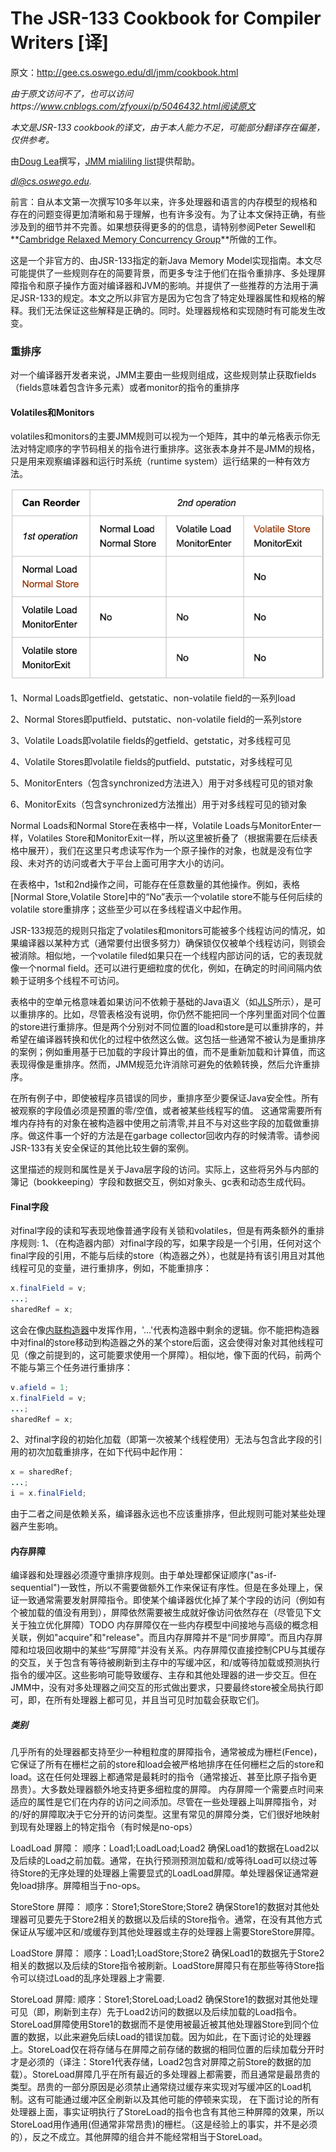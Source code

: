 # The JSR-133 Cookbook for Compiler Writers [译]

原文：http://gee.cs.oswego.edu/dl/jmm/cookbook.html

*由于原文访问不了，也可以访问https://www.cnblogs.com/zfyouxi/p/5046432.html阅读原文*

*本文是JSR-133 cookbook的译文，由于本人能力不足，可能部分翻译存在偏差，仅供参考。*



由[Doug Lea](http://gee.cs.oswego.edu/dl)撰写，[JMM mialiling list](http://www.cs.umd.edu/~pugh/java/memoryModel/)提供帮助。

*[dl@cs.oswego.edu](mailto:dl@cs.oswego.edu).*

前言：自从本文第一次撰写10多年以来，许多处理器和语言的内存模型的规格和存在的问题变得更加清晰和易于理解，也有许多没有。为了让本文保持正确，有些涉及到的细节并不完善。如果想获得更多的的信息，请特别参阅Peter Sewell和**[Cambridge  Relaxed Memory Concurrency Group](http://www.cl.cam.ac.uk/~pes20/weakmemory/index.html)**所做的工作。

这是一个非官方的、由JSR-133指定的新Java Memory Model实现指南。本文尽可能提供了一些规则存在的简要背景，而更多专注于他们在指令重排序、多处理屏障指令和原子操作方面对编译器和JVM的影响。并提供了一些推荐的方法用于满足JSR-133的规定。本文之所以非官方是因为它包含了特定处理器属性和规格的解释。我们无法保证这些解释是正确的。同时。处理器规格和实现随时有可能发生改变。

### 重排序

对一个编译器开发者来说，JMM主要由一些规则组成，这些规则禁止获取fields（fields意味着包含许多元素）或者monitor的指令的重排序

#### Volatiles和Monitors

volatiles和monitors的主要JMM规则可以视为一个矩阵，其中的单元格表示你无法对特定顺序的字节码相关的指令进行重排序。这张表本身并不是JMM的规格，只是用来观察编译器和运行时系统（runtime system）运行结果的一种有效方法。

![image](https://github.com/dddjjq/dddjjq.github.io/blob/main/_posts/image/2022-03-19/image-20220319164300751.png)

1、Normal Loads即getfield、getstatic、non-volatile field的一系列load

2、Normal Stores即putfield、putstatic、non-volatile field的一系列store

3、Volatile Loads即volatile fields的getfield、getstatic，对多线程可见

4、Volatile Stores即volatile fields的putfield、putstatic，对多线程可见

5、MonitorEnters（包含synchronized方法进入）用于对多线程可见的锁对象

6、MonitorExits（包含synchronized方法推出）用于对多线程可见的锁对象

Normal Loads和Normal Store在表格中一样，Volatile Loads与MonitorEnter一样，Volatiles Store和MonitorExit一样，所以这里被折叠了（根据需要在后续表格中展开），我们在这里只考虑读写作为一个原子操作的对象，也就是没有位字段、未对齐的访问或者大于平台上面可用字大小的访问。

在表格中，1st和2nd操作之间，可能存在任意数量的其他操作。例如，表格[Normal Store,Volatile Store]中的“No”表示一个volatile store不能与任何后续的volatile store重排序；这些至少可以在多线程语义中起作用。

JSR-133规范的规则只指定了volatiles和monitors可能被多个线程访问的情况，如果编译器以某种方式（通常要付出很多努力）确保锁仅仅被单个线程访问，则锁会被消除。相似地，一个volatile filed如果只在一个线程内部访问的话，它的表现就像一个normal field。还可以进行更细粒度的优化，例如，在确定的时间间隔内依赖于证明多个线程不可访问。

表格中的空单元格意味着如果访问不依赖于基础的Java语义（如[JLS](http://www.javasoft.com/doc/language_specification/index.html)所示），是可以重排序的。比如，尽管表格没有说明，你仍然不能把同一个序列里面对同个位置的store进行重排序。但是两个分别对不同位置的load和store是可以重排序的，并希望在编译器转换和优化的过程中依然这么做。这包括一些通常不被认为是重排序的案例；例如重用基于已加载的字段计算出的值，而不是重新加载和计算值，而这表现得像是重排序。然而，JMM规范允许消除可避免的依赖转换，然后允许重排序。

在所有例子中，即使被程序员错误的同步，重排序至少要保证Java安全性。所有被观察的字段值必须是预置的零/空值，或者被某些线程写的值。 这通常需要所有堆内存持有的对象在被构造器中使用之前清零,并且不与对这些字段的加载做重排序。做这件事一个好的方法是在garbage collector回收内存的时候清零。请参阅JSR-133有关安全保证的其他比较生僻的案例。

这里描述的规则和属性是关于Java层字段的访问。实际上，这些将另外与内部的簿记（bookkeeping）字段和数据交互，例如对象头、gc表和动态生成代码。

#### Final字段
对final字段的读和写表现地像普通字段有关锁和volatiles，但是有两条额外的重排序规则:
1、（在构造器内部）对final字段的写，如果字段是一个引用，任何对这个final字段的引用，不能与后续的store（构造器之外），也就是持有该引用且对其他线程可见的变量，进行重排序，例如，不能重排序：
~~~Java
x.finalField = v;
...;
sharedRef = x;
~~~
这会在像[内联构造器](http://forums.codeguru.com/showthread.php?%3C/p%3E%3Cp%3E382250-inline-constructor)中发挥作用，'...'代表构造器中剩余的逻辑。你不能把构造器中对final的store移动到构造器之外的某个store后面，这会使得对象对其他线程可见（像之前提到的，这可能要求使用一个屏障）。相似地，像下面的代码，前两个不能与第三个任务进行重排序：
~~~Java
v.afield = 1;
x.finalField = v;
...;
sharedRef = x;
~~~
2、对final字段的初始化加载（即第一次被某个线程使用）无法与包含此字段的引用的初次加载重排序，在如下代码中起作用：
~~~Java
x = sharedRef;
...;
i = x.finalField;
~~~
由于二者之间是依赖关系，编译器永远也不应该重排序，但此规则可能对某些处理器产生影响。

#### 内存屏障
编译器和处理器必须遵守重排序规则。由于单处理都保证顺序("as-if-sequential")一致性，所以不需要做额外工作来保证有序性。但是在多处理上，保证一致通常需要发射屏障指令。即使某个编译器优化掉了某个字段的访问（例如有个被加载的值没有用到），屏障依然需要被生成就好像访问依然存在（尽管见下文关于独立优化屏障）TODO
内存屏障仅在一些内存模型中间接地与高级的概念相关联，例如"acquire"和"release"。而且内存屏障并不是“同步屏障”。而且内存屏障和垃圾回收期中的某些“写屏障”并没有关系。内存屏障仅直接控制CPU与其缓存的交互，关于包含有等待被刷新到主存中的写缓冲区，和/或等待加载或预测执行指令的缓冲区。这些影响可能导致缓存、主存和其他处理器的进一步交互。但在JMM中，没有对多处理器之间交互的形式做出要求，只要最终store被全局执行即可，即，在所有处理器上都可见，并且当可见时加载会获取它们。

##### 类别
几乎所有的处理器都支持至少一种粗粒度的屏障指令，通常被成为栅栏(Fence)，它保证了所有在栅栏之前的store和load会被严格地排序在任何栅栏之后的store和load。这在任何处理器上都通常是最耗时的指令（通常接近、甚至比原子指令更昂贵）。大多数处理器额外地支持更多细粒度的屏障。
内存屏障一个需要点时间来适应的属性是它们在内存的访问之间添加。尽管在一些处理器上叫屏障指令，对的/好的屏障取决于它分开的访问类型。这里有常见的屏障分类，它们很好地映射到现有处理器上的特定指令（有时候是no-ops）

LoadLoad 屏障：
顺序：Load1;LoadLoad;Load2
确保Load1的数据在Load2以及后续的Load之前加载。通常，在执行预测预测加载和/或等待Load可以绕过等待Store的无序处理的处理器上需要显式的LoadLoad屏障。单处理器保证通常避免load排序。屏障相当于no-ops。

StoreStore 屏障：
顺序：Store1;StoreStore;Store2
确保Store1的数据对其他处理器可见要先于Store2相关的数据以及后续的Store指令。通常，在没有其他方式保证从写缓冲区和/或缓存到其他处理器或主存的处理器上需要StoreStore屏障。

LoadStore 屏障：
顺序：Load1;LoadStore;Store2
确保Load1的数据先于Store2相关的数据以及后续的Store指令被刷新。LoadStore屏障只有在那些等待Store指令可以绕过Load的乱序处理器上才需要.

StoreLoad 屏障:
顺序：Store1;StoreLoad;Load2
确保Store1的数据对其他处理可见（即，刷新到主存）先于Load2访问的数据以及后续加载的Load指令。StoreLoad屏障使用Store1的数据而不是使用被最近被其他处理器Store到同个位置的数据，以此来避免后续Load的错误加载。因为如此，在下面讨论的处理器上。StoreLoad仅在将存储与在屏障之前存储的数据的相同位置的后续加载分开时才是必须的（译注：Store1代表存储，Load2包含对屏障之前Store的数据的加载）。StoreLoad屏障几乎在所有最近的多处理器上都需要，而且通常是最昂贵的类型。昂贵的一部分原因是必须禁止通常绕过缓存来实现对写缓冲区的Load机制。这有可能通过缓冲区全刷新以及其他可能的停顿来实现，
在下面讨论的所有处理器上面，事实证明执行了StoreLoad的指令也含有其他三种屏障的效果，所以StoreLoad用作通用(但通常非常昂贵)的栅栏。（这是经验上的事实，并不是必须的），反之不成立。其他屏障的组合并不能经常相当于StoreLoad。
